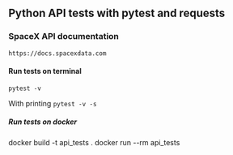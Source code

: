 ## Python API tests with pytest and requests

### SpaceX API documentation
```https://docs.spacexdata.com```

#### Run tests on terminal
```pytest -v```

With printing ```pytest -v -s```

##### Run tests on docker

  docker build -t api_tests .
  docker run --rm api_tests
